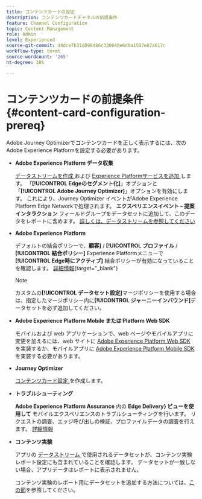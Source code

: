 ```yaml
---
title: コンテンツカードの設定
description: コンテンツカードチャネルの前提条件
feature: Channel Configuration
topic: Content Management
role: Admin
level: Experienced
source-git-commit: d4dce7b31d898d86c330048e6d0a1587e87a617c
workflow-type: tm+mt
source-wordcount: '265'
ht-degree: 18%

---
```


# コンテンツカードの前提条件 {#content-card-configuration-prereq}

Adobe Journey Optimizerでコンテンツカードを正しく表示するには、次のAdobe Experience Platformを設定する必要があります。

* **Adobe Experience Platform データ収集**

  [ データストリームを作成 ](https://experienceleague.adobe.com/en/docs/experience-platform/datastreams/configure) および [Experience Platformサービスを追加 ](https://experienceleague.adobe.com/en/docs/experience-platform/datastreams/configure#aep) します。 「**[!UICONTROL Edgeのセグメント化]**」オプションと「**[!UICONTROL Adobe Journey Optimizer]**」オプションを有効にします。 これにより、Journey Optimizer イベントがAdobe Experience Platform Edge Networkで処理されます。
**エクスペリエンスイベント – 提案インタラクション** フィールドグループをデータセットに追加して、このデータをレポートに含めます。 [ 詳しくは、データストリームを参照してください ](https://experienceleague.adobe.com/en/docs/experience-platform/datastreams/configure)

* **Adobe Experience Platform**

  デフォルトの結合ポリシーで、**顧客]** / **[!UICONTROL プロファイル** / **[!UICONTROL 結合ポリシー]** Experience Platformメニューで **[!UICONTROL Edge時にアクティブ]** 結合ポリシーが有効になっていることを確認します。 [詳細情報](https://experienceleague.adobe.com/docs/experience-platform/profile/merge-policies/ui-guide.html?lang=ja#configure){target="_blank"}

  >[!NOTE]
  >
  >カスタムの&#x200B;**[!UICONTROL データセット設定]**&#x200B;マージポリシーを使用する場合は、指定したマージポリシー内に&#x200B;**[!UICONTROL ジャーニーインバウンド]**&#x200B;データセットを必ず追加してください。

* **Adobe Experience Platform Mobile または Platform Web SDK**

  モバイルおよび web アプリケーションで、web ページやモバイルアプリに変更を加えるには、web サイトに [Adobe Experience Platform Web SDK](https://experienceleague.adobe.com/ja/docs/platform-learn/implement-web-sdk/overview) を実装するか、モバイルアプリに [Adobe Experience Platform Mobile SDK](https://developer.adobe.com/client-sdks/home/) を実装する必要があります。

* **Journey Optimizer**

  [ コンテンツカード設定 ](#content-card-configuration) を作成します。

* **トラブルシューティング**

  **Adobe Experience Platform Assurance** 内の **Edge Delivery} ビューを使用して** モバイルエクスペリエンスのトラブルシューティングを行います。 リクエストの調査、エッジ呼び出しの検証、プロファイルデータの調査を行えます。 [詳細情報](https://experienceleague.adobe.com/ja/docs/experience-platform/assurance/view/edge-delivery)

* **コンテンツ実験**

  アプリの [ データストリーム ](https://experienceleague.adobe.com/en/docs/experience-platform/datastreams/overview#_blank) で使用されるデータセットが、コンテンツ実験レポート設定にも含まれていることを確認します。 データセットが一致しない場合、アプリデータはレポートに表示されません。

  コンテンツ実験のレポート用にデータセットを追加する方法については、[この節](../reports/reporting-configuration.md)を参照してください。
